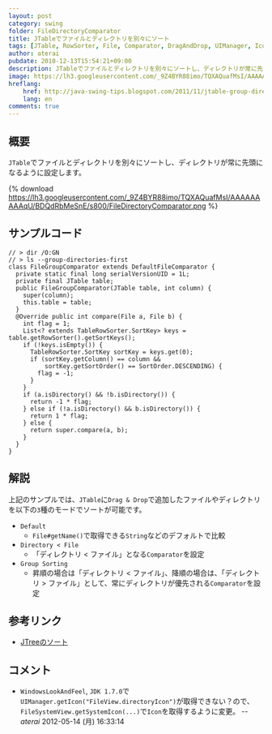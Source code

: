 ```yaml
---
layout: post
category: swing
folder: FileDirectoryComparator
title: JTableでファイルとディレクトリを別々にソート
tags: [JTable, RowSorter, File, Comparator, DragAndDrop, UIManager, Icon, FileSystemView]
author: aterai
pubdate: 2010-12-13T15:54:21+09:00
description: JTableでファイルとディレクトリを別々にソートし、ディレクトリが常に先頭になるように設定します。
image: https://lh3.googleusercontent.com/_9Z4BYR88imo/TQXAQuafMsI/AAAAAAAAAqU/BDQdRbMeSnE/s800/FileDirectoryComparator.png
hreflang:
    href: http://java-swing-tips.blogspot.com/2011/11/jtable-group-directories-first-sorting.html
    lang: en
comments: true
---
```

## 概要
`JTable`でファイルとディレクトリを別々にソートし、ディレクトリが常に先頭になるように設定します。

{% download https://lh3.googleusercontent.com/_9Z4BYR88imo/TQXAQuafMsI/AAAAAAAAAqU/BDQdRbMeSnE/s800/FileDirectoryComparator.png %}

## サンプルコード
<pre class="prettyprint"><code>// &gt; dir /O:GN
// &gt; ls --group-directories-first
class FileGroupComparator extends DefaultFileComparator {
  private static final long serialVersionUID = 1L;
  private final JTable table;
  public FileGroupComparator(JTable table, int column) {
    super(column);
    this.table = table;
  }
  @Override public int compare(File a, File b) {
    int flag = 1;
    List&lt;? extends TableRowSorter.SortKey&gt; keys = table.getRowSorter().getSortKeys();
    if (!keys.isEmpty()) {
      TableRowSorter.SortKey sortKey = keys.get(0);
      if (sortKey.getColumn() == column &amp;&amp;
          sortKey.getSortOrder() == SortOrder.DESCENDING) {
        flag = -1;
      }
    }
    if (a.isDirectory() &amp;&amp; !b.isDirectory()) {
      return -1 * flag;
    } else if (!a.isDirectory() &amp;&amp; b.isDirectory()) {
      return 1 * flag;
    } else {
      return super.compare(a, b);
    }
  }
}
</code></pre>

## 解説
上記のサンプルでは、`JTable`に`Drag & Drop`で追加したファイルやディレクトリを以下の`3`種のモードでソートが可能です。

- `Default`
    - `File#getName()`で取得できる`String`などのデフォルトで比較
- `Directory < File`
    - 「ディレクトリ < ファイル」となる`Comparator`を設定
- `Group Sorting`
    - 昇順の場合は「ディレクトリ < ファイル」、降順の場合は、「ディレクトリ > ファイル」として、常にディレクトリが優先される`Comparator`を設定

<!-- dummy comment line for breaking list -->

## 参考リンク
- [JTreeのソート](https://ateraimemo.com/Swing/SortTree.html)

<!-- dummy comment line for breaking list -->

## コメント
- `WindowsLookAndFeel`, `JDK 1.7.0`で`UIManager.getIcon("FileView.directoryIcon")`が取得できない？ので、`FileSystemView.getSystemIcon(...)`で`Icon`を取得するように変更。 -- *aterai* 2012-05-14 (月) 16:33:14

<!-- dummy comment line for breaking list -->
